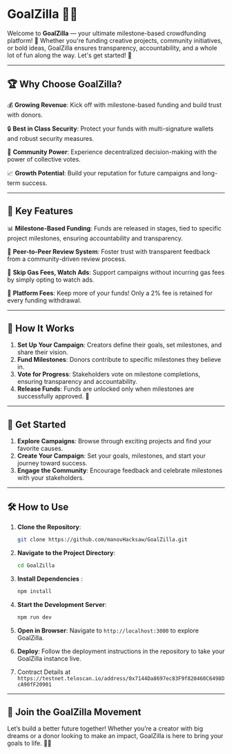 # GoalZilla 🚀🐲

Welcome to **GoalZilla** — your ultimate milestone-based crowdfunding platform! 🎯 Whether you're funding creative projects, community initiatives, or bold ideas, GoalZilla ensures transparency, accountability, and a whole lot of fun along the way. Let's get started! 🎉

---

## 🏆 Why Choose GoalZilla?

💰 **Growing Revenue**: Kick off with milestone-based funding and build trust with donors.

🔒 **Best in Class Security**: Protect your funds with multi-signature wallets and robust security measures.

👥 **Community Power**: Experience decentralized decision-making with the power of collective votes.

📈 **Growth Potential**: Build your reputation for future campaigns and long-term success.

---

## 🔑 Key Features

📊 **Milestone-Based Funding**: Funds are released in stages, tied to specific project milestones, ensuring accountability and transparency.

🤝 **Peer-to-Peer Review System**: Foster trust with transparent feedback from a community-driven review process.

🎥 **Skip Gas Fees, Watch Ads**: Support campaigns without incurring gas fees by simply opting to watch ads.

💼 **Platform Fees**: Keep more of your funds! Only a 2% fee is retained for every funding withdrawal.

---

## 🔄 How It Works

1. **Set Up Your Campaign**: Creators define their goals, set milestones, and share their vision.
2. **Fund Milestones**: Donors contribute to specific milestones they believe in.
3. **Vote for Progress**: Stakeholders vote on milestone completions, ensuring transparency and accountability.
4. **Release Funds**: Funds are unlocked only when milestones are successfully approved. 💪

---

## 🚀 Get Started

1. **Explore Campaigns**: Browse through exciting projects and find your favorite causes.
2. **Create Your Campaign**: Set your goals, milestones, and start your journey toward success.
3. **Engage the Community**: Encourage feedback and celebrate milestones with your stakeholders.

---

## 🛠️ How to Use

1. **Clone the Repository**:
   ```bash
   git clone https://github.com/manovHacksaw/GoalZilla.git
   ```

2. **Navigate to the Project Directory**:
   ```bash
   cd GoalZilla
   ```

3. **Install Dependencies** :
   ```bash
   npm install
   ```

4. **Start the Development Server**:
   ```bash
   npm run dev
   ```

5. **Open in Browser**:
   Navigate to `http://localhost:3000` to explore GoalZilla.

6. **Deploy**: Follow the deployment instructions in the repository to take your GoalZilla instance live.

7. Contract Details at `https://testnet.teloscan.io/address/0x7144Da8697ec83F9f820460C6498DcA90fF20901`

---

## 🌟 Join the GoalZilla Movement

Let’s build a better future together! Whether you’re a creator with big dreams or a donor looking to make an impact, GoalZilla is here to bring your goals to life. 🐲💫

